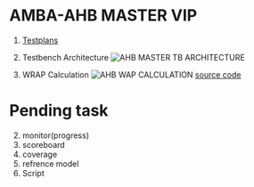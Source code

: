 # AMBA-AHB MASTER VIP

1. [Testplans](https://github.com/psumesh/AMBA-AHB/blob/main/Testplans/ahb_plans.xlsx)

2. Testbench Architecture 
![AHB MASTER TB ARCHITECTURE](https://github.com/psumesh/AMBA-AHB/blob/main/images/ahb_architecture.jpg)


3. WRAP Calculation
![AHB WAP CALCULATION](https://github.com/psumesh/AMBA-AHB/blob/main/images/wrap_calculation.jpg)
  [source code](https://github.com/psumesh/AMBA-AHB/blob/main/uvm_env/uvc/AHB_wrap.sv)



# Pending task 

2. monitor(progress)
3. scoreboard
4. coverage
5. refrence model
6. Script 
 
